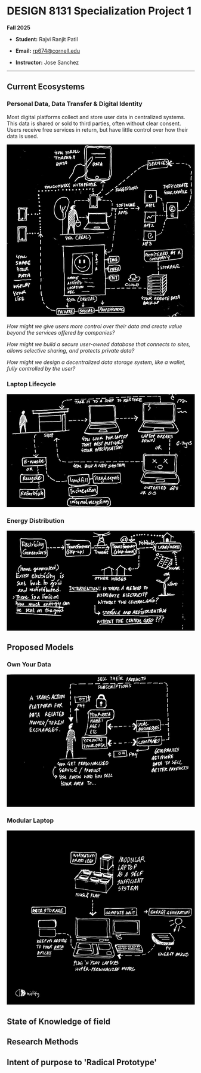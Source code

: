# DESIGN 8131 Specialization Project 1

**Fall 2025**  

- **Student:** Rajvi Ranjit Patil
- **Email:** rp674@cornell.edu

- **Instructor:** Jose Sanchez


--- 

## Current Ecosystems

### Personal Data, Data Transfer & Digital Identity

Most digital platforms collect and store user data in centralized systems. This data is shared or sold to third parties, often without clear consent. Users receive free services in return, but have little control over how their data is used.

![Sketch 1](sketches/img5.jpg)

_How might we give users more control over their data and create value beyond the services offered by companies?_

_How might we build a secure user-owned database that connects to sites, allows selective sharing, and protects private data?_

_How might we design a decentralized data storage system, like a wallet, fully controlled by the user?_

### Laptop Lifecycle
![Sketch 2](sketches/img2.jpg)

### Energy Distribution
![Sketch 3](sketches/img1.jpg)

## Proposed Models

### Own Your Data
![Sketch 4](sketches/img4.jpg)

### Modular Laptop
![Sketch 5](sketches/img3.jpg)

## State of Knowledge of field


## Research Methods


## Intent of purpose to 'Radical Prototype'

